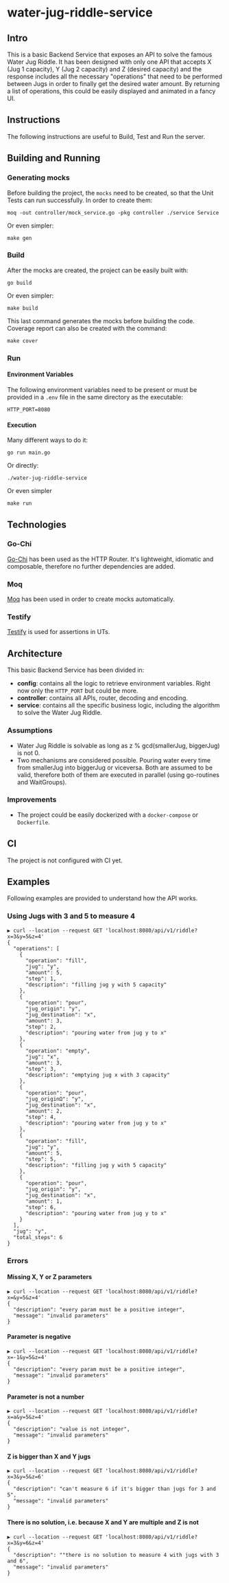 # water-jug-riddle-service

## Intro
This is a basic Backend Service that exposes an API to solve the famous Water Jug Riddle. It has been designed with 
only one API that accepts X (Jug 1 capacity), Y (Jug 2 capacity) and Z (desired capacity) and the response includes 
all the necessary "operations" that need to be performed between Jugs in order to finally get the desired water amount.
By returning a list of operations, this could be easily displayed and animated in a fancy UI.

## Instructions
The following instructions are useful to Build, Test and Run the server.

## Building and Running
### Generating mocks
Before building the project, the `mocks` need to be created, so that the Unit Tests can run successfully. In order to create them:
```
moq -out controller/mock_service.go -pkg controller ./service Service
```
Or even simpler:
```
make gen
```

### Build
After the mocks are created, the project can be easily built with:
```
go build
```

Or even simpler:
```
make build
```
This last command generates the mocks before building the code. Coverage report can also be created with the command:
```
make cover
```

### Run
#### Environment Variables
The following environment variables need to be present or must be provided in a `.env` file in the same directory as the executable:
```
HTTP_PORT=8080
```

#### Execution
Many different ways to do it:
```
go run main.go
```
Or directly:
```
./water-jug-riddle-service
```

Or even simpler
```
make run
```

## Technologies
### Go-Chi
[Go-Chi](https://github.com/go-chi/chi) has been used as the HTTP Router. It's lightweight, idiomatic and composable, therefore no further dependencies are added.

### Moq
[Moq](https://github.com/matryer/moq) has been used in order to create mocks automatically.

### Testify
[Testify](https://github.com/stretchr/testify) is used for assertions in UTs.

## Architecture
This basic Backend Service has been divided in:
- **config**: contains all the logic to retrieve environment variables. Right now only the `HTTP_PORT` but could be 
  more.
- **controller**: contains all APIs, router, decoding and encoding.
- **service**: contains all the specific business logic, including the algorithm to solve the Water Jug Riddle.

### Assumptions
- Water Jug Riddle is solvable as long as z % gcd(smallerJug, biggerJug) is not 0.
- Two mechanisms are considered possible. Pouring water every time from smallerJug into biggerJug or viceversa. Both 
  are assumed to be valid, therefore both of them are executed in parallel (using go-routines and WaitGroups).

### Improvements
- The project could be easily dockerized with a `docker-compose` or `Dockerfile`.

## CI
The project is not configured with CI yet.

## Examples
Following examples are provided to understand how the API works. 

### Using Jugs with 3 and 5 to measure 4
```
▶ curl --location --request GET 'localhost:8080/api/v1/riddle?x=3&y=5&z=4'
{
  "operations": [
    {
      "operation": "fill",
      "jug": "y",
      "amount": 5,
      "step": 1,
      "description": "filling jug y with 5 capacity"
    },
    {
      "operation": "pour",
      "jug_origin": "y",
      "jug_destination": "x",
      "amount": 3,
      "step": 2,
      "description": "pouring water from jug y to x"
    },
    {
      "operation": "empty",
      "jug": "x",
      "amount": 3,
      "step": 3,
      "description": "emptying jug x with 3 capacity"
    },
    {
      "operation": "pour",
      "jug_originΩ": "y",
      "jug_destination": "x",
      "amount": 2,
      "step": 4,
      "description": "pouring water from jug y to x"
    },
    {
      "operation": "fill",
      "jug": "y",
      "amount": 5,
      "step": 5,
      "description": "filling jug y with 5 capacity"
    },
    {
      "operation": "pour",
      "jug_origin": "y",
      "jug_destination": "x",
      "amount": 1,
      "step": 6,
      "description": "pouring water from jug y to x"
    }
  ],
  "jug": "y",
  "total_steps": 6
}
```

### Errors
#### Missing X, Y or Z parameters
```
▶ curl --location --request GET 'localhost:8080/api/v1/riddle?x=&y=5&z=4'
{
  "description": "every param must be a positive integer",
  "message": "invalid parameters"
}
```

#### Parameter is negative
```
▶ curl --location --request GET 'localhost:8080/api/v1/riddle?x=-1&y=5&z=4'
{
  "description": "every param must be a positive integer",
  "message": "invalid parameters"
}
```

#### Parameter is not a number
```
▶ curl --location --request GET 'localhost:8080/api/v1/riddle?x=a&y=5&z=4'
{
  "description": "value is not integer",
  "message": "invalid parameters"
}
```

#### Z is bigger than X and Y jugs
```
▶ curl --location --request GET 'localhost:8080/api/v1/riddle?x=3&y=5&z=6'
{
  "description": "can't measure 6 if it's bigger than jugs for 3 and 5",
  "message": "invalid parameters"
}
```

#### There is no solution, i.e. because X and Y are multiple and Z is not
```
▶ curl --location --request GET 'localhost:8080/api/v1/riddle?x=3&y=6&z=4'
{
  "description": ""there is no solution to measure 4 with jugs with 3 and 6",
  "message": "invalid parameters"
}
```
